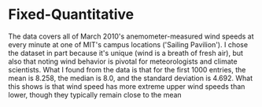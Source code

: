 # Fixed-Quantitative

The data covers all of March 2010's anemometer-measured wind speeds at every minute at one of MIT's campus locations ('Sailing Pavilion'). I chose the dataset in part because it's unique (wind is a breath of fresh air), but also that noting wind behavior is pivotal for meteorologists and climate scientists. What I found from the data is that for the first 1000 entries, the mean is 8.258, the median is 8.0, and the standard deviation is 4.692. What this shows is that wind speed has more extreme upper wind speeds than lower, though they typically remain close to the mean
